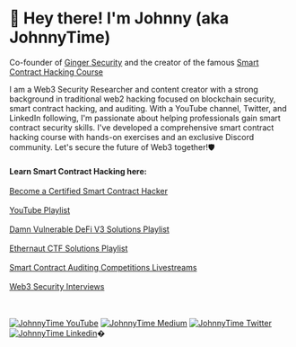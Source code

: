 # 👋 Hey there! I'm Johnny (aka JohnnyTime)

Co-founder of [Ginger Security](https://gingersec.xyz/) and the creator of the famous [Smart Contract Hacking Course](https://smartcontractshacking.com/)
<br>

I am a Web3 Security Researcher and content creator with a strong background in traditional web2 hacking focused on blockchain security, smart contract hacking, and auditing. With a YouTube channel, Twitter, and LinkedIn following, I'm passionate about helping professionals gain smart contract security skills. I've developed a comprehensive smart contract hacking course with hands-on exercises and an 
exclusive Discord community. Let's secure the future of Web3 together!🛡️

#### Learn Smart Contract Hacking here:

[Become a Certified Smart Contract Hacker](https://smartcontractshacking.com/)
<br><br>
[YouTube Playlist](https://www.youtube.com/watch?v=QbIYmnkrTwk&list=PLKXasCp8iWpggOvU_7U_Uem-LYx6DWP7Q&ab_channel=JohnnyTime)
<br><br>
[Damn Vulnerable DeFi V3 Solutions Playlist](https://www.youtube.com/watch?v=CfR1CcO8lEI&list=PLKXasCp8iWpiKdsSR18XdAyDeYlYzMG00&ab_channel=JohnnyTime)
<br><br>
[Ethernaut CTF Solutions Playlist](https://www.youtube.com/watch?v=UWy-CcnulCA&list=PLKXasCp8iWpjYKwk0hcdVDVZlpW_NGEYS&ab_channel=JohnnyTime)
<br><br>
[Smart Contract Auditing Competitions Livestreams](https://www.youtube.com/watch?v=RRZt1j0rRnA&list=PLKXasCp8iWpjrY1Z1LAuzB5Oohz-TBJcF)
<br><br>
[Web3 Security Interviews](https://www.youtube.com/watch?v=mR8DvtfyvI8&list=PLKXasCp8iWpg2dl7UiQR1X6Xzv-s21l8m)
<br><br><br>


[![JohnnyTime YouTube](https://img.shields.io/badge/YouTube-FF0000?style=for-the-badge&logo=youtube&logoColor=white)](https://www.youtube.com/JohnnyTime)
[![JohnnyTime Medium](https://img.shields.io/badge/Medium-000000?style=for-the-badge&logo=medium&logoColor=white)](https://medium.com/@JohnnyTime)
[![JohnnyTime Twitter](https://img.shields.io/badge/Twitter-1DA1F2?style=for-the-badge&logo=twitter&logoColor=white)](https://twitter.com/RealJohnnyTime)
[![JohnnyTime Linkedin](https://img.shields.io/badge/LinkedIn-0077B5?style=for-the-badge&logo=linkedin&logoColor=white)](https://www.linkedin.com/in/johnnytime/)�
